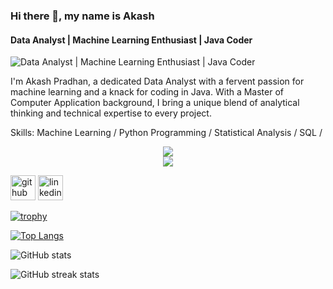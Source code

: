 ### Hi there 👋, my name is Akash
#### Data Analyst | Machine Learning Enthusiast | Java Coder
![Data Analyst | Machine Learning Enthusiast | Java Coder](https://media.licdn.com/dms/image/D5616AQFulTVgmfgydA/profile-displaybackgroundimage-shrink_350_1400/0/1708126516116?e=1713398400&v=beta&t=TbAHIn008IghflDAtSh-zIcfpb0EI-HYB4dR-AuCp9A)

 I'm Akash Pradhan, a dedicated Data Analyst with a fervent passion for machine learning and a knack for coding in Java. With a Master of Computer Application background, I bring a unique blend of analytical thinking and technical expertise to every project.

Skills: Machine Learning / Python Programming / Statistical Analysis / SQL  / 

<div align="center">
<a href="https://skillicons.dev">
<img src="https://skillicons.dev/icons?i=nodejs,github,python, javascript, express,firebase,mongodb,c, java" /><br>
<img src="https://skillicons.dev/icons?i=react,r,bootstrap,mui,mysql,flask,html,css, vscode, figma, git" />
</a>
</div>


[<img src='https://cdn.jsdelivr.net/npm/simple-icons@3.0.1/icons/github.svg' alt='github' height='40'>](https://github.com/Akash-212)  [<img src='https://cdn.jsdelivr.net/npm/simple-icons@3.0.1/icons/linkedin.svg' alt='linkedin' height='40'>](https://www.linkedin.com/in/https://www.linkedin.com/in/akash212//)  

[![trophy](https://github-profile-trophy.vercel.app/?username=Akash-212)](https://github.com/ryo-ma/github-profile-trophy)

[![Top Langs](https://github-readme-stats.vercel.app/api/top-langs/?username=Akash-212)](https://github.com/anuraghazra/github-readme-stats)

![GitHub stats](https://github-readme-stats.vercel.app/api?username=Akash-212&show_icons=true)  

![GitHub streak stats](https://streak-stats.demolab.com/?user=Akash-212)  

